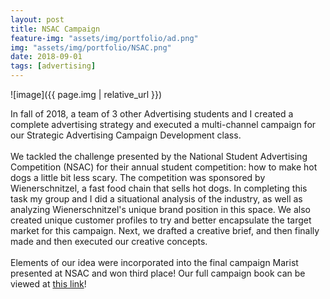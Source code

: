 ```yaml
---
layout: post
title: NSAC Campaign
feature-img: "assets/img/portfolio/ad.png"
img: "assets/img/portfolio/NSAC.png"
date: 2018-09-01
tags: [advertising]
---
```


![image]({{ page.img | relative_url }})

In fall of 2018, a team of 3 other Advertising students and I created a complete advertising strategy and executed a multi-channel campaign for our Strategic Advertising Campaign Development class. <br/> <br/> We tackled the challenge presented by the National Student Advertising Competition (NSAC) for their annual student competition: how to make hot dogs a little bit less scary. The competition was sponsored by Wienerschnitzel, a fast food chain that sells hot dogs. In completing this task my group and I did a situational analysis of the industry, as well as analyzing Wienerschnitzel's unique brand position in this space. We also created unique customer profiles to try and better encapsulate the target market for this campaign. Next, we drafted a creative brief, and then finally made and then executed our creative concepts. <br/> <br/> Elements of our idea were incorporated into the final campaign Marist presented at NSAC and won third place! Our full campaign book can be viewed at [this link](https://drive.google.com/file/d/1rXB1ETw81uXgI4TqZ78L5Y4FLBl1ZBEZ/view)!
